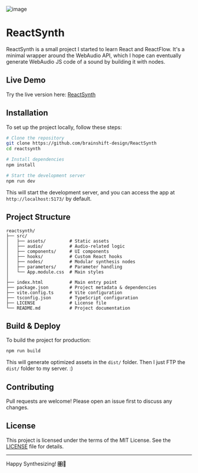 ![image](https://github.com/user-attachments/assets/d7dc23e8-fca8-46dd-9163-00401dc86d78)

# ReactSynth

ReactSynth is a small project I started to learn React and ReactFlow. It's a minimal wrapper around the WebAudio API, which I hope can eventually generate WebAudio JS code of a sound by building it with nodes.

## Live Demo

Try the live version here: [ReactSynth](https://brainshift.design/reactsynth)

## Installation

To set up the project locally, follow these steps:

```sh
# Clone the repository
git clone https://github.com/brainshift-design/ReactSynth
cd reactsynth

# Install dependencies
npm install

# Start the development server
npm run dev
```

This will start the development server, and you can access the app at `http://localhost:5173/` by default.

## Project Structure
```
reactsynth/
├── src/
│   ├── assets/         # Static assets
│   ├── audio/          # Audio-related logic
│   ├── components/     # UI components
│   ├── hooks/          # Custom React hooks
│   ├── nodes/          # Modular synthesis nodes
│   ├── parameters/     # Parameter handling
│   └── App.module.css  # Main styles
│
├── index.html          # Main entry point
├── package.json        # Project metadata & dependencies
├── vite.config.ts      # Vite configuration
├── tsconfig.json       # TypeScript configuration
├── LICENSE             # License file
└── README.md           # Project documentation
```

## Build & Deploy

To build the project for production:

```sh
npm run build
```

This will generate optimized assets in the `dist/` folder. Then I just FTP the `dist/` folder to my server. :)

## Contributing

Pull requests are welcome! Please open an issue first to discuss any changes.

## License

This project is licensed under the terms of the MIT License. See the [LICENSE](./LICENSE) file for details.

---

Happy Synthesizing! 🎛️🎵

